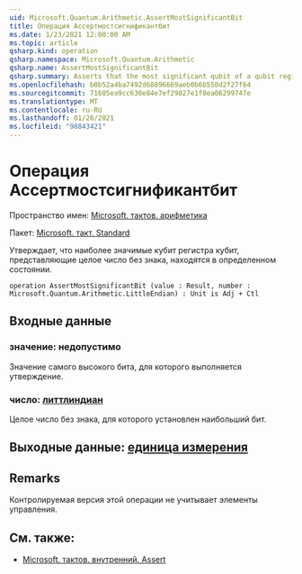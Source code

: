 ```yaml
---
uid: Microsoft.Quantum.Arithmetic.AssertMostSignificantBit
title: Операция Ассертмостсигнификантбит
ms.date: 1/23/2021 12:00:00 AM
ms.topic: article
qsharp.kind: operation
qsharp.namespace: Microsoft.Quantum.Arithmetic
qsharp.name: AssertMostSignificantBit
qsharp.summary: Asserts that the most significant qubit of a qubit register representing an unsigned integer is in a particular state.
ms.openlocfilehash: b0b52a4ba7492d68896669aeb0b6b550d2f27f64
ms.sourcegitcommit: 71605ea9cc630e84e7ef29027e1f0ea06299747e
ms.translationtype: MT
ms.contentlocale: ru-RU
ms.lasthandoff: 01/26/2021
ms.locfileid: "98843421"
---
```

# <a name="assertmostsignificantbit-operation"></a>Операция Ассертмостсигнификантбит

Пространство имен: [Microsoft. тактов. арифметика](xref:Microsoft.Quantum.Arithmetic)

Пакет: [Microsoft. такт. Standard](https://nuget.org/packages/Microsoft.Quantum.Standard)


Утверждает, что наиболее значимые кубит регистра кубит, представляющие целое число без знака, находятся в определенном состоянии.

```qsharp
operation AssertMostSignificantBit (value : Result, number : Microsoft.Quantum.Arithmetic.LittleEndian) : Unit is Adj + Ctl
```


## <a name="input"></a>Входные данные

### <a name="value--__invalidresult__"></a>значение: __недопустимо <Result>__

Значение самого высокого бита, для которого выполняется утверждение.


### <a name="number--littleendian"></a>число: [литтлиндиан](xref:Microsoft.Quantum.Arithmetic.LittleEndian)

Целое число без знака, для которого установлен наибольший бит.



## <a name="output--unit"></a>Выходные данные: [единица измерения](xref:microsoft.quantum.lang-ref.unit)



## <a name="remarks"></a>Remarks

Контролируемая версия этой операции не учитывает элементы управления.

## <a name="see-also"></a>См. также:

- [Microsoft. тактов. внутренний. Assert](xref:Microsoft.Quantum.Intrinsic.Assert)